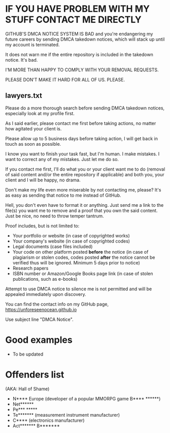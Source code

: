 # IF YOU HAVE PROBLEM WITH MY STUFF CONTACT ME DIRECTLY
GITHUB'S DMCA NOTICE SYSTEM IS BAD and you're endangering my future careers by sending DMCA takedown notices, which will stack up until my account is terminated.

It does not warn me if the entire repository is included in the takedown notice. It's bad.

I'M MORE THAN HAPPY TO COMPLY WITH YOUR REMOVAL REQUESTS. 

PLEASE DON'T MAKE IT HARD FOR ALL OF US. PLEASE.

## lawyers.txt
Please do a more thorough search before sending DMCA takedown notices, especially look at my profile first.

As I said earlier, please contact me first before taking actions, no matter how agitated your client is.

Please allow up to 5 business days before taking action, I will get back in touch as soon as possible.

I know you want to finish your task fast, but I'm human. I make mistakes. I want to correct any of my mistakes. Just let me do so. 

If you contact me first, I'll do what you or your client want me to do (removal of said content and/or the entire repository if applicable) and both you, your client and I will be happy, no drama.

Don't make my life even more miserable by not contacting me, please? It's as easy as sending that notice to me instead of GitHub.

Hell, you don't even have to format it or anything. Just send me a link to the file(s) you want me to remove and a proof that you own the said content. Just be nice, no need to throw temper tantrum.

Proof includes, but is not limited to:
- Your portfolio or website (in case of copyrighted works)
- Your company's website (in case of copyrighted codes)
- Legal documents (case files included)
- Your code on other platform posted **before** the notice (in case of plagiarism or stolen codes, codes posted **after** the notice cannot be verified thus will be ignored. Minimum 5 days prior to notice)
- Research papers
- ISBN number or Amazon/Google Books page link (in case of stolen publications, such as e-books)

Attempt to use DMCA notice to silence me is not permitted and will be appealed immediately upon discovery.

You can find the contact info on my GitHub page, https://unforeseenocean.github.io

Use subject line "DMCA Notice".

# Good examples
- To be updated

# Offenders list
(AKA: Hall of Shame)
- N\*\*\*\* Europe (developer of a popular MMORPG game B\*\*\*\* \*\*\*\*\*\*)
- Net\*\*\*\*\*\*
- Pe\*\*\* \*\*\*\*\*
- Te\*\*\*\*\*\*\* (measurement instrument manufacturer)
- C\*\*\*\* (electronics manufacturer)
- Act\*\*\*\*\*\*\* B\*\*\*\*\*\*\*
